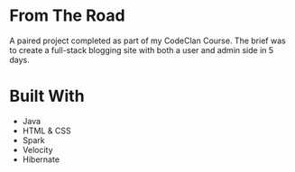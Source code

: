 # From The Road
A paired project completed as part of my CodeClan Course. 
The brief was to create a full-stack blogging site with both a user and admin side in 5 days.
   
# Built With
* Java
* HTML & CSS
* Spark
* Velocity 
* Hibernate
